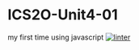 # ICS2O-Unit4-01
my first time using javascript
 [![linter](https://github.com/<Lauren-Jeffrey>/<ICS2O-Unit4-01>/workflows/linter/badge.svg)](https://github.com/marketplace/actions/super-linter)
